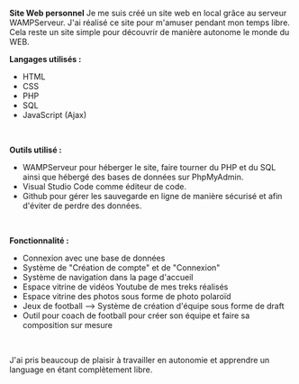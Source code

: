 **Site Web personnel**
Je me suis créé un site web en local grâce au serveur WAMPServeur.
J'ai réalisé ce site pour m'amuser pendant mon temps libre. Cela reste un site simple pour découvrir de manière autonome le monde du WEB. 
<br>

**Langages utilisés :**
- HTML
- CSS
- PHP
- SQL
- JavaScript (Ajax)
<br>

**Outils utilisé :**
- WAMPServeur pour héberger le site, faire tourner du PHP et du SQL ainsi que hébergé des bases de données sur PhpMyAdmin.
- Visual Studio Code comme éditeur de code.
- Github pour gérer les sauvegarde en ligne de manière sécurisé et afin d'éviter de perdre des données.
<br>

**Fonctionnalité :** 
- Connexion avec une base de données
- Système de "Création de compte" et de "Connexion"
- Système de navigation dans la page d'accueil
- Espace vitrine de vidéos Youtube de mes treks réalisés
- Espace vitrine des photos sous forme de photo polaroïd
- Jeux de football --> Système de création d'équipe sous forme de draft
- Outil pour coach de football pour créer son équipe et faire sa composition sur mesure
<br>


J'ai pris beaucoup de plaisir à travailler en autonomie et apprendre un language en étant complètement libre.
